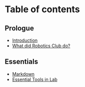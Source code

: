 # Table of contents

## Prologue

* [Introduction](prologue/intro.md)
* [What did Robotics Club do?](prologue/whatrbclubdo.md)

## Essentials

* [Markdown](essentials/basic-markdown.md)
* [Essential Tools in Lab](essentials/basic-tut1.md)

